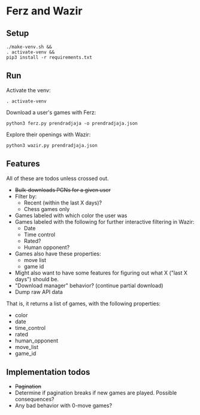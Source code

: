 # Ferz and Wazir

## Setup

```
./make-venv.sh &&
. activate-venv &&
pip3 install -r requirements.txt
```

## Run

Activate the venv:

```
. activate-venv
```

Download a user's games with Ferz:

```
python3 ferz.py prendradjaja -o prendradjaja.json
```

Explore their openings with Wazir:

```
python3 wazir.py prendradjaja.json
```

## Features

All of these are todos unless crossed out.

- ~~Bulk-downloads PGNs for a given user~~
- Filter by:
  - Recent (within the last X days)?
  - Chess games only
- Games labeled with which color the user was
- Games labeled with the following for further interactive filtering in Wazir:
  - Date
  - Time control
  - Rated?
  - Human opponent?
- Games also have these properties:
  - move list
  - game id
- Might also want to have some features for figuring out what X ("last X days") should be.
- "Download manager" behavior? (continue partial download)
- Dump raw API data

That is, it returns a list of games, with the following properties:

- color
- date
- time\_control
- rated
- human\_opponent
- move\_list
- game\_id

## Implementation todos

- ~~Pagination~~
- Determine if pagination breaks if new games are played. Possible consequences?
- Any bad behavior with 0-move games?
